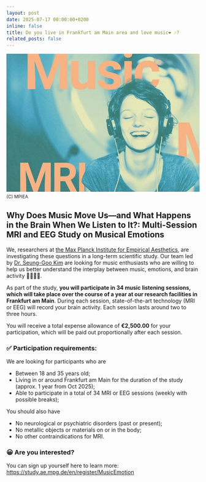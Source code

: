 ```yaml
---
layout: post
date: 2025-07-17 00:00:00+0200
inline: false
title: Do you live in Frankfurt am Main area and love music❤️ 🎶?
related_posts: false
---
```


![keyimage](/assets/img/news/musafx-h630px.jpg)
<small>(C) MPIEA</small>

## Why Does Music Move Us—and What Happens in the Brain When We Listen to It?: Multi-Session MRI and EEG Study on Musical Emotions

We, researchers at [the Max Planck Institute for Empirical Aesthetics](https://ae.mpg.de/en), are investigating these questions in a long-term scientific study. Our team led by [Dr. Seung-Goo Kim](https://seunggookim.github.io/) are looking for music enthusiasts who are willing to help us better understand the interplay between music, emotions, and brain activity 🎵🧠😢🙂.
 
As part of the study, **you will participate in 34 music listening sessions, which will take place over the course of a year at our research facilities in Frankfurt am Main**. During each session, state-of-the-art technology (MRI or EEG) will record your brain activity. Each session lasts around two to three hours.
 
You will receive a total expense allowance of **€2,500.00** for your participation, which will be paid out proportionally after each session.
 
### ✅ Participation requirements: 

We are looking for participants who are

- Between 18 and 35 years old;
- Living in or around Frankfurt am Main for the duration of the study (approx. 1 year from Oct 2025);
- Able to participate in a total of 34 MRI or EEG sessions (weekly with possible breaks);
 
You should also have

- No neurological or psychiatric disorders (past or present);
- No metallic objects or materials on or in the body;
- No other contraindications for MRI.
 
### 😀 Are you interested? 
You can sign up yourself here to learn more: <https://study.ae.mpg.de/en/register/MusicEmotion>
